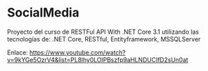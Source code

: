 # SocialMedia
Proyecto del curso de RESTFul API With .NET Core 3.1 utilizando las tecnologías de: .NET Core, RESTful, Entityframework, MSSQLServer

Enlace: https://www.youtube.com/watch?v=9kYGe5OzrV4&list=PL8lhy0LOIPBszfp9aHLNDUCIfD2sUn0at
